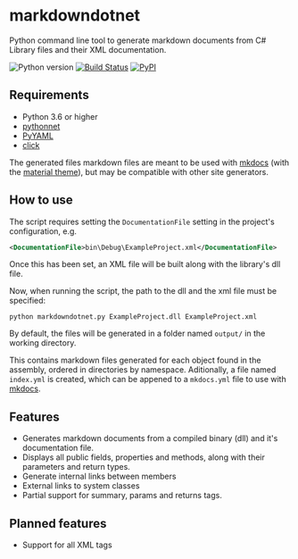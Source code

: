 
# markdowndotnet
Python command line tool to generate markdown documents from C# Library files and their XML documentation.

![Python version](https://img.shields.io/badge/python-3.6-yellow.svg) [![Build Status](https://travis-ci.org/Galarzaa90/markdowndotnet.svg?branch=master)](https://travis-ci.org/Galarzaa90/markdowndotnet)  [![PyPI](https://img.shields.io/pypi/v/markdowndotnet.svg)](https://pypi.python.org/pypi/markdowndotnet/)
## Requirements
* Python 3.6 or higher
* [pythonnet](https://github.com/pythonnet/pythonnet)
* [PyYAML](https://github.com/yaml/pyyaml)
* [click](https://github.com/pallets/click)


The generated files markdown files are meant to be used with [mkdocs](https://github.com/mkdocs/mkdocs) 
(with the [material theme](https://github.com/squidfunk/mkdocs-material)), but may be compatible with other site generators.

## How to use
The script requires setting the `DocumentationFile` setting in the project's configuration, e.g.

```xml
<DocumentationFile>bin\Debug\ExampleProject.xml</DocumentationFile>
```

Once this has been set, an XML file will be built along with the library's dll file.

Now, when running the script, the path to the dll and the xml file must be specified:

```shell
python markdowndotnet.py ExampleProject.dll ExampleProject.xml
```

By default, the files will be generated in a folder named `output/` in the working directory.

This contains markdown files generated for each object found in the assembly, ordered in directories by namespace. Aditionally, a file named `index.yml` is created, which can be appened to a `mkdocs.yml` file to use with [mkdocs](https://github.com/mkdocs/mkdocs).

## Features
* Generates markdown documents from a compiled binary (dll) and it's documentation file.
* Displays all public fields, properties and methods, along with their parameters and return types.
* Generate internal links between members
* External links to system classes
* Partial support for summary, params and returns tags.

## Planned features
* Support for all XML tags